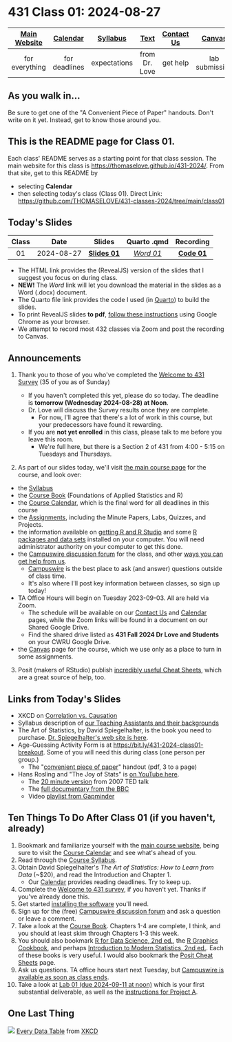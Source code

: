 # 431 Class 01: 2024-08-27

[Main Website](https://thomaselove.github.io/431-2024/) | [Calendar](https://thomaselove.github.io/431-2024/calendar.html) | [Syllabus](https://thomaselove.github.io/431-syllabus-2024/) | [Text](https://thomaselove.github.io/431-book/) | [Contact Us](https://thomaselove.github.io/431-2024/contact.html) | [Canvas](https://canvas.case.edu) | [Data and Code](https://github.com/THOMASELOVE/431-data)
:-----------: | :--------------: | :----------: | :---------: | :-------------: | :-----------: | :------------:
for everything | for deadlines | expectations | from Dr. Love | get help | lab submission | for downloads

## As you walk in...

Be sure to get one of the "A Convenient Piece of Paper" handouts. Don't write on it yet. Instead, get to know those around you.

## This is the README page for Class 01.

Each class' README serves as a starting point for that class session.
The main website for this class is <https://thomaselove.github.io/431-2024/>. From that site, get to this README by

- selecting **Calendar**
- then selecting today's class (Class 01). Direct Link: <https://github.com/THOMASELOVE/431-classes-2024/tree/main/class01>

## Today's Slides

Class | Date | Slides | Quarto .qmd | Recording
:---: | :--------: | :------: | :------: | :-------------:
01 | 2024-08-27 | **[Slides 01](https://thomaselove.github.io/431-slides-2024/slides01.html)** | *[Word 01](https://thomaselove.github.io/431-slides-2024/slides01w.docx)* | **[Code 01](https://github.com/THOMASELOVE/431-slides-2024/blob/main/slides01.qmd)** | Visit [Canvas](https://canvas.case.edu/), select **Zoom** and **Cloud Recordings**

- The HTML link provides the (RevealJS) version of the slides that I suggest you focus on during class.
- **NEW!** The *Word* link will let you download the material in the slides as a Word (.docx) document.
- The Quarto file link provides the code I used (in [Quarto](https://quarto.org/)) to build the slides.
- To print RevealJS slides **to pdf**, [follow these instructions](https://quarto.org/docs/presentations/revealjs/presenting.html#print-to-pdf) using Google Chrome as your browser.
- We attempt to record most 432 classes via Zoom and post the recording to Canvas.

## Announcements

1. Thank you to those of you who've completed the [Welcome to 431 Survey](https://bit.ly/431-2024-welcome) (35 of you as of Sunday) 
    - If you haven't completed this yet, please do so today. The deadline is **tomorrow (Wednesday 2024-08-28) at Noon**.
    - Dr. Love will discuss the Survey results once they are complete. 
        - For now, I'll agree that there's a lot of work in this course, but your predecessors have found it rewarding.
    - If you are **not yet enrolled** in this class, please talk to me before you leave this room. 
        - We're full here, but there is a Section 2 of 431 from 4:00 - 5:15 on Tuesdays and Thursdays. 

2. As part of our slides today, we'll visit [the main course page](https://thomaselove.github.io/431-2024/) for the course, and look over:

- the [Syllabus](https://thomaselove.github.io/431-syllabus-2024/)
- the [Course Book](https://thomaselove.github.io/431-book/) (Foundations of Applied Statistics and R)
- the [Course Calendar](https://thomaselove.github.io/431-2024/calendar.html), which is the final word for all deadlines in this course
- the [Assignments](https://thomaselove.github.io/431-2024/assignments.html), including the Minute Papers, Labs, Quizzes, and Projects.
- the information available on [getting R and R Studio](https://thomaselove.github.io/431-2024/software.html#installing-r-and-r-studio) and some [R packages and data sets](https://thomaselove.github.io/431-2024/software.html#installing-r-packages-and-datacode-for-431) installed on your computer. You will need administrator authority on your computer to get this done.
- the [Campuswire discussion forum](https://thomaselove.github.io/431-2024/campuswire.html) for the class, and other [ways you can get help from us](https://thomaselove.github.io/431-2024/contact.html).
    - [Campuswire](https://thomaselove.github.io/431-2024/campuswire.html) is the best place to ask (and answer) questions outside of class time.
    - It's also where I'll post key information between classes, so sign up today!
- TA Office Hours will begin on Tuesday 2023-09-03. All are held via Zoom.
    - The schedule will be available on our [Contact Us](https://thomaselove.github.io/431-2024/contact.html) and [Calendar](https://thomaselove.github.io/431-2024/calendar.html) pages, while the Zoom links will be found in a document on our Shared Google Drive.
    - Find the shared drive listed as **431 Fall 2024 Dr Love and Students** on your CWRU Google Drive.
- the [Canvas](https://canvas.case.edu/) page for the course, which we use only as a place to turn in some assignments.

3. Posit (makers of RStudio) publish [incredibly useful Cheat Sheets](https://posit.co/resources/cheatsheets/), which are a great source of help, too.

## Links from Today's Slides

- XKCD on [Correlation vs. Causation](https://xkcd.com/552)
- Syllabus description of [our Teaching Assistants and their backgrounds](https://thomaselove.github.io/431-syllabus-2024/teaching-assistants.html)
- The Art of Statistics, by David Spiegelhalter, is the book you need to purchase. [Dr. Spiegelhalter's web site is here](http://www.statslab.cam.ac.uk/~david/).
- Age-Guessing Activity Form is at <https://bit.ly/431-2024-class01-breakout>. Some of you will need this during class (one person per group.)
    - The "[convenient piece of paper](https://github.com/THOMASELOVE/431-classes-2024/blob/main/class01/convenient_piece_of_paper.pdf)" handout (pdf, 3 to a page) 
- Hans Rosling and "The Joy of Stats" is [on YouTube here](https://www.youtube.com/watch?v=jbkSRLYSojo).
    - The [20 minute version](https://www.youtube.com/watch?v=RUwS1uAdUcI) from 2007 TED talk
    - The [full documentary from the BBC](https://www.gapminder.org/videos/the-joy-of-stats/)
    - Video [playlist from Gapminder](https://www.gapminder.org/videos/)

## Ten Things To Do After Class 01 (if you haven't, already)

1. Bookmark and familiarize yourself with the [main course website](https://thomaselove.github.io/431-2024/), being sure to visit the [Course Calendar](https://thomaselove.github.io/431-2024/calendar.html) and see what's ahead of you.
2. Read through the [Course Syllabus](https://thomaselove.github.io/431-syllabus-2024/).
3. Obtain David Spiegelhalter's *The Art of Statistics: How to Learn from Data* (~$20), and read the Introduction and Chapter 1.
    - Our [Calendar](https://thomaselove.github.io/431-2024/calendar.html) provides reading deadlines. Try to keep up.
4. Complete the [Welcome to 431 survey](https://bit.ly/431-2024-welcome), if you haven't yet. Thanks if you've already done this.
5. Get started [installing the software](https://thomaselove.github.io/431-2024/software.html) you'll need.
6. Sign up for the (free) [Campuswire discussion forum](https://thomaselove.github.io/431-2024/campuswire.html) and ask a question or leave a comment.
7. Take a look at the [Course Book](https://thomaselove.github.io/431-book/). Chapters 1-4 are complete, I think, and you should at least skim through Chapters 1-3 this week.
8. You should also bookmark [R for Data Science, 2nd ed.](https://r4ds.hadley.nz/), the [R Graphics Cookbook](https://r-graphics.org/), and perhaps [Introduction to Modern Statistics, 2nd ed.](https://openintro-ims.netlify.app/). Each of these books is very useful. I would also bookmark the [Posit Cheat Sheets](https://posit.co/resources/cheatsheets/) page.
9. Ask us questions. TA office hours start next Tuesday, but [Campuswire is available as soon as class ends](https://thomaselove.github.io/431-2024/campuswire.html).
10. Take a look at [Lab 01 (due 2024-09-11 at noon)](https://github.com/THOMASELOVE/431-labs-2024) which is your first substantial deliverable, as well as the [instructions for Project A](https://thomaselove.github.io/431-projectA-2024/). 

## One Last Thing

![](https://imgs.xkcd.com/comics/every_data_table.png) [Every Data Table](https://xkcd.com/2502) from [XKCD](https://xkcd.com/)
